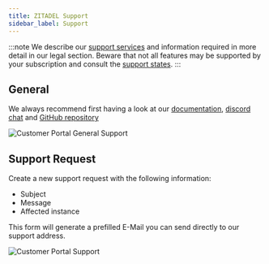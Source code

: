 ```yaml
---
title: ZITADEL Support
sidebar_label: Support
---
```


:::note
We describe our [support services](/docs/legal/service-description/support-services) and information required in more detail in our legal section. Beware that not all features may be supported by your subscription and consult the [support states](/docs/support/software-release-cycles-support#support-states).
:::

## General

We always recommend first having a look at our [documentation](/docs), [discord chat](https://zitadel.com/chat) and [GitHub repository](https://github.com/zitadel/zitadel)

![Customer Portal General Support](/img/manuals/portal/customer_portal_general_support.png)

## Support Request

Create a new support request with the following information:
- Subject
- Message
- Affected instance

This form will generate a prefilled E-Mail you can send directly to our support address.

![Customer Portal Support](/img/manuals/portal/customer_portal_support.png)